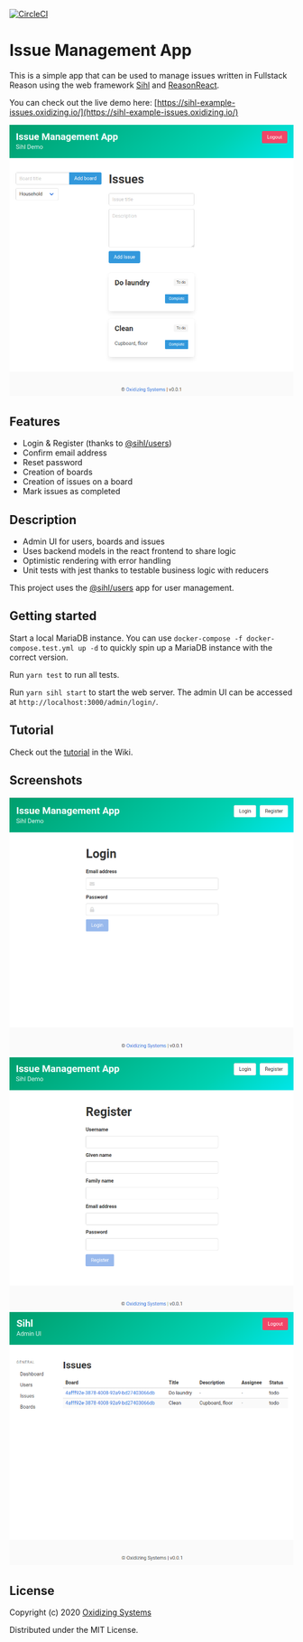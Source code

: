 [![CircleCI](https://circleci.com/gh/oxidizing/sihl-example-issues.svg?style=svg&circle-token=1351b6152d0a4c49555dada65d80fa977159028c)](https://circleci.com/gh/oxidizing/sihl-example-issues)

# Issue Management App

This is a simple app that can be used to manage issues written in Fullstack Reason using the web framework [Sihl](https://github.com/oxidizing/sihl/) and [ReasonReact](https://reasonml.github.io/reason-react/).

You can check out the live demo here: [https://sihl-example-issues.oxidizing.io/](https://sihl-example-issues.oxidizing.io/)

![Screenshot](/images/screen3.png)

## Features

- Login & Register (thanks to [@sihl/users](https://www.npmjs.com/package/@sihl/users))
- Confirm email address
- Reset password
- Creation of boards
- Creation of issues on a board
- Mark issues as completed

## Description

- Admin UI for users, boards and issues
- Uses backend models in the react frontend to share logic
- Optimistic rendering with error handling
- Unit tests with jest thanks to testable business logic with reducers

This project uses the [@sihl/users](https://www.npmjs.com/package/@sihl/users) app for user management.

## Getting started

Start a local MariaDB instance. You can use `docker-compose -f docker-compose.test.yml up -d` to quickly spin up a MariaDB instance with the correct version.

Run `yarn test` to run all tests.

Run `yarn sihl start` to start the web server. The admin UI can be accessed at `http://localhost:3000/admin/login/`.

## Tutorial

Check out the [tutorial](https://github.com/oxidizing/sihl/wiki/Tutorial:-Issue-management-app) in the Wiki.

## Screenshots

![Screenshot](/images/screen1.png)
![Screenshot](/images/screen2.png)
![Screenshot](/images/screen4.png)

## License

Copyright (c) 2020 [Oxidizing Systems](https://oxidizing.io/)

Distributed under the MIT License.
